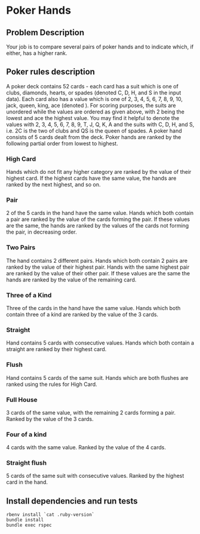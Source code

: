 # Poker Hands

## Problem Description

Your job is to compare several pairs of poker hands and to indicate which, if either, has a higher rank.

## Poker rules description

A poker deck contains 52 cards - each card has a suit which is one of clubs, diamonds, hearts, or spades (denoted C, D, H, and S in the input data). Each card also has a value which is one of 2, 3, 4, 5, 6, 7, 8, 9, 10, jack, queen, king, ace (denoted ). For scoring purposes, the suits are unordered while the values are ordered as given above, with 2 being the lowest and ace the highest value.
You may find it helpful to denote the values with 2, 3, 4, 5, 6, 7, 8, 9, T, J, Q, K, A and the suits with C, D, H, and S, i.e. 2C is the two of clubs and QS is the queen of spades.
A poker hand consists of 5 cards dealt from the deck. Poker hands are ranked by the following partial order from lowest to highest.

### High Card

Hands which do not fit any higher category are ranked by the value of their highest card. If the highest cards have the same value, the hands are ranked by the next highest, and so on.

### Pair

2 of the 5 cards in the hand have the same value. Hands which both contain a pair are ranked by the value of the cards forming the pair. If these values are the same, the hands are ranked by the values of the cards not forming the pair, in decreasing order.

### Two Pairs

The hand contains 2 different pairs. Hands which both contain 2 pairs are ranked by the value of their highest pair. Hands with the same highest pair are ranked by the value of their other pair. If these values are the same the hands are ranked by the value of the remaining card.

### Three of a Kind

Three of the cards in the hand have the same value. Hands which both contain three of a kind are ranked by the value of the 3 cards.

### Straight

Hand contains 5 cards with consecutive values. Hands which both contain a straight are ranked by their highest card.

### Flush

Hand contains 5 cards of the same suit. Hands which are both flushes are ranked using the rules for High Card.

### Full House

3 cards of the same value, with the remaining 2 cards forming a pair. Ranked by the value of the 3 cards.

### Four of a kind

4 cards with the same value. Ranked by the value of the 4 cards.

### Straight flush

5 cards of the same suit with consecutive values. Ranked by the highest card in the hand.

## Install dependencies and run tests

	rbenv install `cat .ruby-version`
	bundle install
	bundle exec rspec
